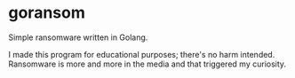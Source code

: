 # goransom
Simple ransomware written in Golang.

I made this program for educational purposes; there's no harm intended. Ransomware is more and more in the media and that triggered my curiosity.
